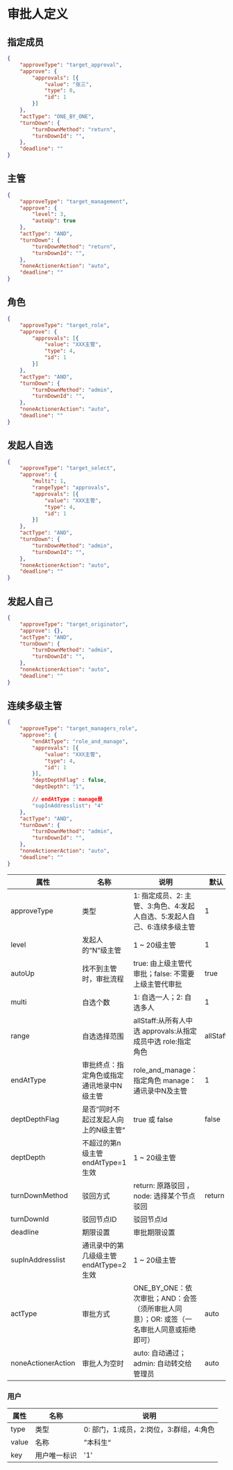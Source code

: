 # 审批人定义

## 指定成员
``` json
{
    "approveType": "target_approval",
    "approve": {
        "approvals": [{
            "value": "张三",
            "type": 0,
            "id": 1
        }]
    },
    "actType": "ONE_BY_ONE", 
    "turnDown": {
        "turnDownMethod": "return",
        "turnDownId": "",
    },
    "deadline": ""
}
```

## 主管
``` json
{
    "approveType": "target_management",
    "approve": {
        "level": 3,
        "autoUp": true
    },
    "actType": "AND", 
    "turnDown": {
        "turnDownMethod": "return",
        "turnDownId": "",
    },
    "noneActionerAction": "auto",
    "deadline": ""
}
```

## 角色
``` json
{
    "approveType": "target_role",
    "approve": {
        "approvals": [{
            "value": "XXX主管",
            "type": 4,
            "id": 1
        }]
    },
    "actType": "AND", 
    "turnDown": {
        "turnDownMethod": "admin",
        "turnDownId": "",
    },
    "noneActionerAction": "auto",
    "deadline": ""
}
```
## 发起人自选
``` json
{
    "approveType": "target_select",
    "approve": {
        "multi": 1,
        "rangeType": "approvals",
        "approvals": [{
            "value": "XXX主管",
            "type": 4,
            "id": 1
        }]
    },
    "actType": "AND", 
    "turnDown": {
        "turnDownMethod": "admin",
        "turnDownId": "",
    },
    "noneActionerAction": "auto",
    "deadline": ""
}
```

## 发起人自己
``` json
{
    "approveType": "target_originator",
    "approve": {},
    "actType": "AND", 
    "turnDown": {
        "turnDownMethod": "admin",
        "turnDownId": "",
    },
    "noneActionerAction": "auto",
    "deadline": ""
}
```

## 连续多级主管
``` json
{
    "approveType": "target_managers_role",
    "approve": {
        "endAtType": "role_and_manage", 
        "approvals": [{
            "value": "XXX主管",
            "type": 4,
            "id": 1
        }],
        "deptDepthFlag" : false,
        "deptDepth": "1",

        // endAtType : manage是
        "supInAddresslist": "4"
    }, 
    "actType": "AND", 
    "turnDown": {
        "turnDownMethod": "admin",
        "turnDownId": "",
    },
    "noneActionerAction": "auto",
    "deadline": ""
}
```




| 属性 | 名称 | 说明 | 默认 |
| ------ | ------ | ------ | ------ |
| approveType | 类型 | 1: 指定成员、2: 主管、3:角色、4:发起人自选、5:发起人自己、6:连续多级主管 | 1 |
| level | 发起人的“N”级主管 | 1 ~ 20级主管 | 1 |
| autoUp | 找不到主管时，审批流程 | true: 由上级主管代审批；false: 不需要上级主管代审批 | true |
| multi | 自选个数 | 1: 自选一人；2: 自选多人 | 1 |
| range | 自选选择范围 | allStaff:从所有人中选 approvals:从指定成员中选 role:指定角色 | allStaff |
| endAtType | 审批终点：指定角色或指定通讯地录中N级主管 | role_and_manage：指定角色 manage：通讯录中N及主管 | 1 |
| deptDepthFlag | 是否”同时不起过发起人向上的N级主管“ | true 或 false | false |
| deptDepth | 不超过的第n级主管 endAtType=1生效 | 1 ~ 20级主管 |  |
| turnDownMethod | 驳回方式 | return: 原路驳回 ， node: 选择某个节点驳回 | return |
| turnDownId | 驳回节点ID | 驳回节点Id |  |
| deadline | 期限设置 | 审批期限设置 |  |
| supInAddresslist | 通讯录中的第几级级主管 endAtType=2生效 | 1 ~ 20级主管 |  |
| actType | 审批方式 | ONE_BY_ONE：依次审批；AND：会签（须所审批人同意）；OR: 或签（一名审批人同意或拒绝即可） | auto |
| noneActionerAction | 审批人为空时 | auto: 自动通过；admin: 自动转交给管理员 | auto |

### 用户

| 属性 | 名称 | 说明 |
| ------ | ------ | ------ |
| type | 类型 | 0: 部门，1:成员，2:岗位，3:群组，4:角色 |
| value | 名称 | ”本科生“ |
| key | 用户唯一标识 | '1' |